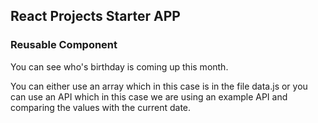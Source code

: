 ## React Projects Starter APP
### Reusable Component
You can see who's birthday is coming up this month.

You can either use an array which in this case is in the file data.js or you can use an API which in this case we are using an example API and comparing the values with the current date.
